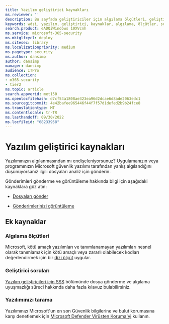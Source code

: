 ```yaml
---
title: Yazılım geliştirici kaynakları
ms.reviewer: ''
description: Bu sayfada geliştiriciler için algılama ölçütleri, geliştirici soruları ve yazılımınızı Güvenlik bilgilerine karşı denetleme gibi bilgiler sağlanır.
keywords: wdsi, yazılım, geliştirici, kaynaklar, algılama, ölçütler, sorular, tarama, yazılım, tanımlar, bulut, koruma, güvenlik zekası
search.product: eADQiWindows 10XVcnh
ms.service: microsoft-365-security
ms.mktglfcycl: deploy
ms.sitesec: library
ms.localizationpriority: medium
ms.pagetype: security
ms.author: dansimp
author: dansimp
manager: dansimp
audience: ITPro
ms.collection:
- m365-security
- tier2
ms.topic: article
search.appverid: met150
ms.openlocfilehash: d7cf54a1808ae323ea96d2dcae6d8ade2063edc1
ms.sourcegitcommit: 4e42bafee965446f44f7f57d1defed2b9b24fce8
ms.translationtype: MT
ms.contentlocale: tr-TR
ms.lasthandoff: 09/30/2022
ms.locfileid: "68233958"
---
```

# <a name="software-developer-resources"></a>Yazılım geliştirici kaynakları

Yazılımınızın algılanmasından mı endişeleniyorsunuz?
Uygulamanızın veya programınızın Microsoft güvenlik yazılımı tarafından yanlış algılandığını düşünüyorsanız ilgili dosyaları analiz için gönderin.

Gönderimleri gönderme ve görüntüleme hakkında bilgi için aşağıdaki kaynaklara göz atın:

- [Dosyaları gönder](https://www.microsoft.com/wdsi/filesubmission)

- [Gönderimlerinizi görüntüleme](https://www.microsoft.com/wdsi/submissionhistory)

## <a name="additional-resources"></a>Ek kaynaklar

### <a name="detection-criteria"></a>Algılama ölçütleri

Microsoft, kötü amaçlı yazılımları ve tanımlanamayan yazılımları nesnel olarak tanımlamak için kötü amaçlı veya zararlı olabilecek kodları değerlendirmek için bir [dizi ölçüt](criteria.md) uygular.

### <a name="developer-questions"></a>Geliştirici soruları

[Yazılım geliştiricileri için SSS](developer-faq.yml) bölümünde dosya gönderme ve algılama uyuşmazlığı süreci hakkında daha fazla kılavuz bulabilirsiniz.

### <a name="scan-your-software"></a>Yazılımınızı tarama

Yazılımınızı Microsoft'un en son Güvenlik bilgilerine ve bulut korumasına karşı denetlemek için [Microsoft Defender Virüsten Koruma'yi](/microsoft-365/security/defender-endpoint/microsoft-defender-antivirus-in-windows-10) kullanın.